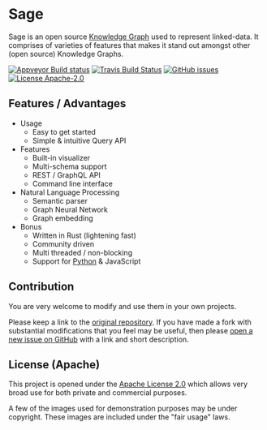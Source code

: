 # Sage

Sage is an open source [Knowledge Graph](https://en.wikipedia.org/wiki/Knowledge_Graph) used to represent linked-data. It comprises of varieties of features that makes it stand out amongst other (open source) Knowledge Graphs.

[![Appveyor Build status](https://ci.appveyor.com/api/projects/status/thp1gfpmipj12uxm?svg=true)](https://ci.appveyor.com/project/victor-iyiola/sage)
[![Travis Build Status](https://travis-ci.org/victor-iyiola/sage.svg?branch=master)](https://travis-ci.org/victor-iyiola/sage)
[![GitHub issues](https://img.shields.io/github/issues/victor-iyiola/sage)](https://github.com/victor-iyiola/sage/issues)
[![License Apache-2.0](https://img.shields.io/badge/License-Apache%202.0-blue.svg)](./LICENSE)

## Features / Advantages

- Usage
  - Easy to get started
  - Simple & intuitive Query API
- Features
  - Built-in visualizer
  - Multi-schema support
  - REST / GraphQL API
  - Command line interface
- Natural Language Processing
  - Semantic parser
  - Graph Neural Network
  - Graph embedding
- Bonus
  - Written in Rust (lightening fast)
  - Community driven
  - Multi threaded / non-blocking
  - Support for [Python](https://github.com/victor-iyiola/sage-py) & JavaScript


## Contribution

You are very welcome to modify and use them in your own projects.

Please keep a link to the [original repository](https://github.com/victor-iyiola/sage). If you have made a fork with substantial modifications that you feel may be useful, then please [open a new issue on GitHub](https://github.com/victor-iyiola/sage/issues) with a link and short description.

## License (Apache)

This project is opened under the [Apache License 2.0](./LICENSE) which allows very broad use for both private and commercial purposes.

A few of the images used for demonstration purposes may be under copyright. These images are included under the "fair usage" laws.

